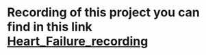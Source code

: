 # Recording of this project you can find in this link [Heart_Failure_recording](https://drive.google.com/file/d/151ZjlGc7ZIYYRhdMOXgpN0QE9dAiLCU-/view?usp=sharing)

